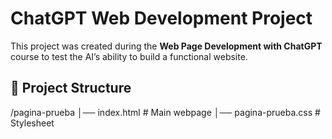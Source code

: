 # **ChatGPT Web Development Project**

This project was created during the **Web Page Development with ChatGPT** course to test the AI’s ability to build a functional website.

## **📂 Project Structure**

/pagina-prueba
│── index.html # Main webpage
│── pagina-prueba.css # Stylesheet

